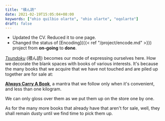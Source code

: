 ```yaml
---
title: "積ん読"
date: 2021-02-19T15:05:04+08:00
keywords: ["ohio quilbio olarte", "ohio olarte", "oqolarte"]
draft: false
---
```

- Updated the CV. Reduced it to one page.
- Changed the status of [Encoding]({{< ref "/project/encode.md" >}}) project
from **on-going** to **done**.

[*Tsundoku*](https://duckduckgo.com/l/?uddg=https%3A%2F%2Fen.wikipedia.org%2Fwiki%2FTsundoku) (積ん読) becomes our mode of expressing ourselves here.
How we decorate the blank spaces with books of various interests.
It's because the many books that we acquire that we have not touched and are piled up together are for sale at:

[**Always Carry A Book**](alwayscarry.netlify.app), a mantra that we follow only when it's convenient, and less than one kilogram. 

We can only gloss over them as we put them up on the store one by one.

As for the many more books that already have that aren't for sale, well, they shall remain dusty until we find time to pick them up.
